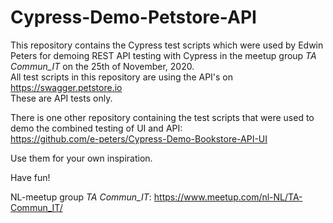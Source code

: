 # Cypress-Demo-Petstore-API

This repository contains the Cypress test scripts which were used by Edwin Peters for demoing REST API testing with Cypress in the meetup group <i>TA Commun_IT</i> on the 25th of November, 2020.<br>
All test scripts in this repository are using the API's on https://swagger.petstore.io<br>
These are API tests only.

There is one other repository containing the test scripts that were used to demo the combined testing of UI and API:<br>
https://github.com/e-peters/Cypress-Demo-Bookstore-API-UI


Use them for your own inspiration.


Have fun!

NL-meetup group <i>TA Commun_IT</i>: https://www.meetup.com/nl-NL/TA-Commun_IT/
